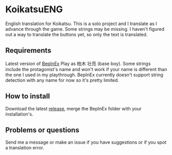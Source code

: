 # KoikatsuENG
English translation for Koikatsu. This is a solo project and I translate as I advance through the game. Some strings may be missing. I haven't figured out a way to translate the buttons yet, so only the text is translated.

## Requirements
Latest version of [BepInEx](https://github.com/bbepis/BepInEx/releases)
Play as 柏木 壮亮 (base boy). Some strings include the protagonist's name and won't work if your name is different than the one I used in my playthrough. BepInEx currently doesn't support string detection with any name for now so it's pretty limited.

## How to install
Download the latest [release](https://github.com/FriendlySky/KoikatsuENG/releases), merge the BepInEx folder with your installation's.

## Problems or questions
Send me a message or make an issue if you have suggestions or if you spot a translation error.
